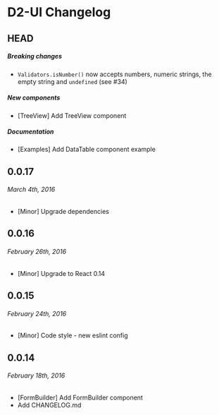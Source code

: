 D2-UI Changelog
===============

## HEAD
##### Breaking changes

- `Validators.isNumber()` now accepts numbers, numeric strings, the empty string and
  `undefined` (see #34)

##### New components

- [TreeView] Add TreeView component

##### Documentation

- [Examples] Add DataTable component example



## 0.0.17
###### _March 4th, 2016_

- [Minor] Upgrade dependencies



## 0.0.16
###### _February 26th, 2016_

- [Minor] Upgrade to React 0.14



## 0.0.15
###### _February 24th, 2016_

- [Minor] Code style - new eslint config



## 0.0.14
###### _February 18th, 2016_

- [FormBuilder] Add FormBuilder component
- Add CHANGELOG.md
